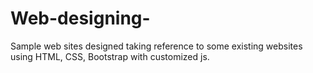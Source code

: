 # Web-designing-
Sample web sites designed taking reference to some existing websites using HTML, CSS, Bootstrap with customized js.
